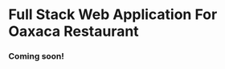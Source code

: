 Full Stack Web Application For Oaxaca Restaurant
=================================================

<h3>Coming soon!</h3>
